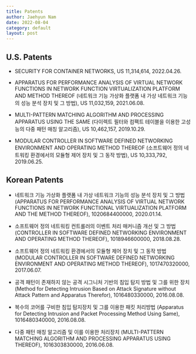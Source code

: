 ```yaml
---
title: Patents
author: Jaehyun Nam
date: 2022-08-04
category: default
layout: post
---
```


## U.S. Patents

- SECURITY FOR CONTAINER NETWORKS, US 11,314,614, 2022.04.26.

- APPARATUS FOR PERFORMANCE ANALYSIS OF VIRTUAL NETWORK FUNCTIONS IN NETWORK FUNCTION VIRTUALIZATION PLATFORM AND METHOD THEREOF (네트워크 기능 가상화 플랫폼 내 가상 네트워크 기능의 성능 분석 장치 및 그 방법), US 11,032,159, 2021.06.08.

- MULTI-PATTERN MATCHING ALGORITHM AND PROCESSING APPARATUS USING THE SAME (다이렉트 필터와 컴팩트 테이블을 이용한 고성능의 다중 패턴 매칭 알고리즘), US 10,462,157, 2019.10.29.

- MODULAR CONTROLLER IN SOFTWARE DEFINED NETWORKING ENVIRONMENT AND OPERATING METHOD THEREOF (소프트웨어 정의 네트워킹 환경에서의 모듈형 제어 장치 및 그 동작 방법), US 10,333,792, 2019.06.25.

## Korean Patents

- 네트워크 기능 가상화 플랫폼 내 가상 네트워크 기능의 성능 분석 장치 및 그 방법 (APPARATUS FOR PERFORMANCE ANALYSIS OF VIRTUAL NETWORK FUNCTIONS IN NETWORK FUNCTIONAL VIRTUALIZATION PLATFORM AND THE METHOD THEREOF), 1020684400000, 2020.01.14.

- 소프트웨어 정의 네트워킹 컨트롤러의 이벤트 처리 매커니즘 개선 및 그 방법 (CONTROLLER IN SOFTWARE DEFINED NETWORKING ENVIRONMENT AND OPERATING METHOD THEREOF), 1018946600000, 2018.08.28.

- 소프트웨어 정의 네트워킹 환경에서의 모듈형 제어 장치 및 그 동작 방법 (MODULAR CONTROLLER IN SOFTWARE DEFINED NETWORKING ENVIRONMENT AND OPERATING METHOD THEREOF), 1017470320000, 2017.06.07.

- 공격 패턴이 존재하지 않는 공격 시그니처 기반의 침입 탐지 방법 및 그를 위한 장치 (Method for Detecting Intrusion Based on Attack Signature without Attack Pattern and Apparatus Therefor), 1016480330000, 2016.08.08.

- 복수의 코어를 구비한 침입 탐지장치 및 그를 이용한 패킷 처리방법 (Apparatus for Detecting Intrusion and Packet Processing Method Using Same), 1016480340000, 2016.08.08.

- 다중 패턴 매칭 알고리즘 및 이를 이용한 처리장치 (MULTI-PATTERN MATCHING ALGORITHM AND PROCESSING APPARATUS USING THEREOF), 1016303830000, 2016.06.08.

